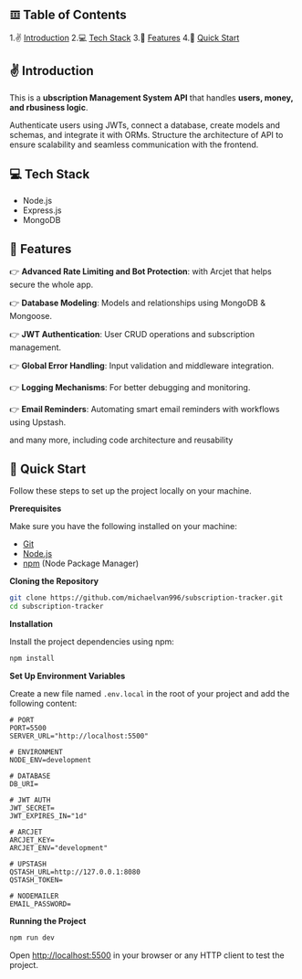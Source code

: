 ## 𝌞 <a name="table">Table of Contents</a>

1.✌️ [Introduction](#introduction)
2.💻 [Tech Stack](#tech-stack)
3.📡 [Features](#features)
4.🏁 [Quick Start](#quick-start)


## <a name="introduction">✌️ Introduction</a>

This is a **ubscription Management System API** that handles **users, money, and rbusiness logic**.  

Authenticate users using JWTs, connect a database, create models and schemas, and integrate it with ORMs. Structure the architecture of API to ensure scalability and seamless communication with the frontend.  

## <a name="tech-stack">💻 Tech Stack</a>

- Node.js
- Express.js
- MongoDB

## <a name="features">📡 Features</a>

👉 **Advanced Rate Limiting and Bot Protection**: with Arcjet that helps secure the whole app.

👉 **Database Modeling**: Models and relationships using MongoDB & Mongoose.

👉 **JWT Authentication**: User CRUD operations and subscription management.

👉 **Global Error Handling**: Input validation and middleware integration.

👉 **Logging Mechanisms**: For better debugging and monitoring.

👉 **Email Reminders**: Automating smart email reminders with workflows using Upstash.

and many more, including code architecture and reusability

## <a name="quick-start">🏁 Quick Start</a>

Follow these steps to set up the project locally on your machine.

**Prerequisites**

Make sure you have the following installed on your machine:

- [Git](https://git-scm.com/)
- [Node.js](https://nodejs.org/en)
- [npm](https://www.npmjs.com/) (Node Package Manager)

**Cloning the Repository**

```bash
git clone https://github.com/michaelvan996/subscription-tracker.git
cd subscription-tracker
```

**Installation**

Install the project dependencies using npm:

```bash
npm install
```

**Set Up Environment Variables**

Create a new file named `.env.local` in the root of your project and add the following content:

```env
# PORT
PORT=5500
SERVER_URL="http://localhost:5500"

# ENVIRONMENT
NODE_ENV=development

# DATABASE
DB_URI=

# JWT AUTH
JWT_SECRET=
JWT_EXPIRES_IN="1d"

# ARCJET
ARCJET_KEY=
ARCJET_ENV="development"

# UPSTASH
QSTASH_URL=http://127.0.0.1:8080
QSTASH_TOKEN=

# NODEMAILER
EMAIL_PASSWORD=
```

**Running the Project**

```bash
npm run dev
```

Open [http://localhost:5500](http://localhost:5500) in your browser or any HTTP client to test the project.

